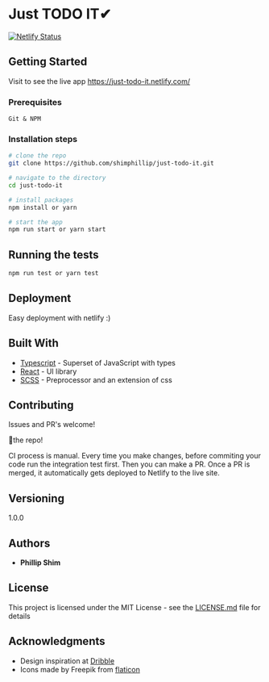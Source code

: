 # Just TODO IT✔

[![Netlify Status](https://api.netlify.com/api/v1/badges/269d976f-916e-4d8e-bf6d-543af80892d8/deploy-status)](https://app.netlify.com/sites/just-todo-it/deploys)

## Getting Started

Visit to see the live app https://just-todo-it.netlify.com/

### Prerequisites

`Git & NPM`

### Installation steps

```zsh
# clone the repo
git clone https://github.com/shimphillip/just-todo-it.git

# navigate to the directory
cd just-todo-it

# install packages
npm install or yarn

# start the app
npm run start or yarn start
```

## Running the tests

```zsh
npm run test or yarn test
```

## Deployment

Easy deployment with netlify :)

## Built With

* [Typescript](http://www.dropwizard.io/1.0.2/docs/) - Superset of JavaScript with types
* [React](https://maven.apache.org/) - UI library
* [SCSS](https://rometools.github.io/rome/) - Preprocessor and an extension of css

## Contributing

Issues and PR's welcome!

🍴the repo!

CI process is manual. Every time you make changes, before commiting your code run the integration test first. Then you can make a PR. Once a PR is merged, it automatically gets deployed to Netlify to the live site.

## Versioning

1.0.0

## Authors

* **Phillip Shim**

## License

This project is licensed under the MIT License - see the [LICENSE.md](LICENSE.md) file for details

## Acknowledgments

* Design inspiration at [Dribble](https://dribbble.com/shots/6570568-Todo-List-App)
* Icons made by Freepik from [flaticon](ttps://www.flaticon.com/)
